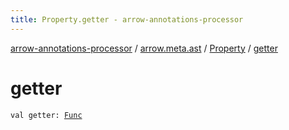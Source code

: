 ```yaml
---
title: Property.getter - arrow-annotations-processor
---
```


[arrow-annotations-processor](../../index.html) / [arrow.meta.ast](../index.html) / [Property](index.html) / [getter](./getter.html)

# getter

`val getter: `[`Func`](../-func/index.html)